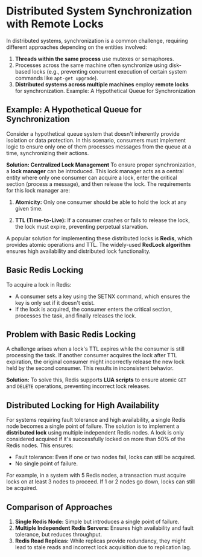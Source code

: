 # Distributed System Synchronization with Remote Locks
In distributed systems, synchronization is a common challenge, requiring different approaches depending on the entities involved:

1. **Threads within the same process** use mutexes or semaphores.
2. Processes across the same machine often synchronize using disk-based locks (e.g., preventing concurrent execution of certain system commands like `apt-get upgrade`).
3. **Distributed systems across multiple machines** employ **remote locks** for synchronization.
Example: A Hypothetical Queue for Synchronization

## Example: A Hypothetical Queue for Synchronization

Consider a hypothetical queue system that doesn't inherently provide isolation or data protection. In this scenario, consumers must implement logic to ensure only one of them processes messages from the queue at a time, synchronizing their actions.

**Solution: Centralized Lock Management** To ensure proper synchronization, a **lock manager** can be introduced. This lock manager acts as a central entity where only one consumer can acquire a lock, enter the critical section (process a message), and then release the lock. The requirements for this lock manager are:

1. **Atomicity:** Only one consumer should be able to hold the lock at any given time.

2. **TTL (Time-to-Live):** If a consumer crashes or fails to release the lock, the lock must expire, preventing perpetual starvation.

A popular solution for implementing these distributed locks is **Redis**, which provides atomic operations and TTL. The widely-used **RedLock algorithm** ensures high availability and distributed lock functionality.

## Basic Redis Locking
To acquire a lock in Redis:

- A consumer sets a key using the SETNX command, which ensures the key is only set if it doesn't exist.
- If the lock is acquired, the consumer enters the critical section, processes the task, and finally releases the lock.

## Problem with Basic Redis Locking
A challenge arises when a lock's TTL expires while the consumer is still processing the task. If another consumer acquires the lock after TTL expiration, the original consumer might incorrectly release the new lock held by the second consumer. This results in inconsistent behavior.

**Solution:** To solve this, Redis supports **LUA scripts** to ensure atomic `GET` and `DELETE` operations, preventing incorrect lock releases.

## Distributed Locking for High Availability
For systems requiring fault tolerance and high availability, a single Redis node becomes a single point of failure. The solution is to implement a **distributed lock** using multiple independent Redis nodes. A lock is only considered acquired if it's successfully locked on more than 50% of the Redis nodes. This ensures:

- Fault tolerance: Even if one or two nodes fail, locks can still be acquired.
- No single point of failure.

For example, in a system with 5 Redis nodes, a transaction must acquire locks on at least 3 nodes to proceed. If 1 or 2 nodes go down, locks can still be acquired.

## Comparison of Approaches

1. **Single Redis Node:** Simple but introduces a single point of failure.
2. **Multiple Independent Redis Servers:** Ensures high availability and fault tolerance, but reduces throughput.
3. **Redis Read Replicas:** While replicas provide redundancy, they might lead to stale reads and incorrect lock acquisition due to replication lag.